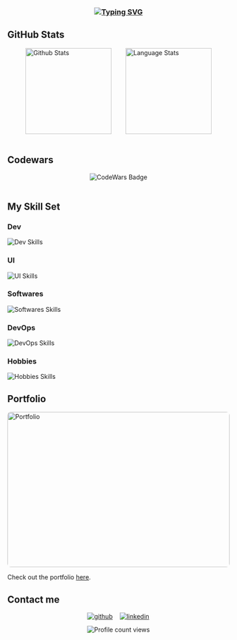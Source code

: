 ### <div align="center">[![Typing SVG](https://readme-typing-svg.herokuapp.com?font=Fira+Code&duration=2000&pause=1000&color=FFFFFF&center=true&multiline=true&width=435&height=70&lines=Hello+World!+I'm+Luiz+Coelho;I'm+a+Frontend+Developer)](https://git.io/typing-svg)</div>

## GitHub Stats
<div style="display: flex; justify-content: center; gap: 2rem; flex-wrap: wrap;">  
  <img height="195px" src="https://github-readme-stats.vercel.app/api?username=haghalaz&show_icons=true&count_private=true&hide_border=true&title_color=61DBFB&icon_color=61DBFB&text_color=fefefe&bg_color=0d1117" alt="Github Stats" /> 
  <img height="195px" src="https://github-readme-stats.vercel.app/api/top-langs/?username=haghalaz&layout=compact&hide_border=true&title_color=61DBFB&text_color=fefefe&bg_color=0d1117" alt="Language Stats" />
</div>
<br/>

## Codewars
<div style="display: flex; justify-content: center">
<img src="https://www.codewars.com/users/Haghalaz/badges/large" alt="CodeWars Badge">
</div>
<br/>

## My Skill Set
### Dev
<img src="https://skillicons.dev/icons?i=html,css,js,ts,coffeescript,nodejs,react,next,vite,jest,postgres,mysql&perline=8" alt="Dev Skills" />
<br/>

### UI 
<img src="https://skillicons.dev/icons?i=bootstrap,materialui,tailwind&perline=8" alt="UI Skills" />
<br/>

### Softwares
<img src="https://skillicons.dev/icons?i=webstorm,vscode,notion,ae,ai,ps,figma,blender&perline=8" alt="Softwares Skills" />
<br/>

### DevOps
<img src="https://skillicons.dev/icons?i=git,github,docker,postman,&perline=8" alt="DevOps Skills" />
<br/>

### Hobbies
<img src="https://skillicons.dev/icons?i=gamemakerstudio,godot&perline=8" alt="Hobbies Skills" />
<br/>

## Portfolio

<div style="border-radius: 0.5rem; height: 22rem; width: 100%; overflow: hidden; position: relative;">
  <a href="https://haghalaz.github.io/portfolio/" target="_blank">
    <img src="https://raw.githubusercontent.com/Haghalaz/portfolio/main/src/assets/imgs/portfolioCover.png" alt="Portfolio" style="object-fit: cover; width: 100%; height: 100%;">
  </a>    
</div>

Check out the portfolio [here](https://haghalaz.github.io/portfolio/).


  
## Contact me
<div style="display: grid; place-content: center; flex-wrap: wrap; gap: 0.5rem" >
  <div style=' display: flex; gap: 1rem'>
    <a href="https://github.com/haghalaz" target="_blank">
      <img src=https://img.shields.io/badge/github-%2324292e.svg?&style=for-the-badge&logo=github&logoColor=white alt=github style="margin-bottom: 5px;" /></a>
    <a href="https://linkedin.com/in/haghalaz" target="_blank">
      <img src=https://img.shields.io/badge/linkedin-%231E77B5.svg?&style=for-the-badge&logo=linkedin&logoColor=white alt=linkedin style="margin-bottom: 5px;" /></a>
  </div>

  <img style="margin: auto" src="https://komarev.com/ghpvc/?username=haghalaz&&style=square" alt="Profile count views"/>
</div>
